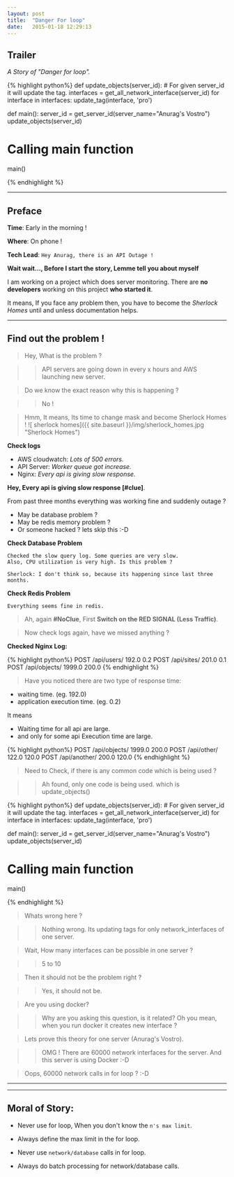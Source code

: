 ```yaml
---
layout: post
title:  "Danger For loop"
date:   2015-01-18 12:29:13
---
```


## Trailer

*A Story of "Danger for loop".*

{% highlight python%}
def update_objects(server_id):
    # For given server_id it will update the tag.
    interfaces = get_all_network_interface(server_id)
    for interface in interfaces:
        update_tag(interface, 'pro')

def main():
    server_id = get_server_id(server_name="Anurag's Vostro")
    update_objects(server_id)

# Calling main function
main()

{% endhighlight %}

----

## Preface

**Time**: Early in the morning !

**Where**: On phone !

**Tech Lead**: ```Hey Anurag, there is an API Outage !```

**Wait wait..., Before I start the story, Lemme tell you about myself**

I am working on a project which does server monitoring. There are **no developers** working on this project **who started it**.

It means, If you face any problem then, you have to become the *Sherlock Homes* until and unless documentation helps.

----

## Find out the problem !

> Hey, What is the problem ?

>> API servers are going down in every x hours and AWS launching new server.

> Do we know the exact reason why this is happening ?

>> No !

> Hmm, It means, Its time to change mask and become Sherlock Homes !
![ sherlock homes]({{ site.baseurl }}/img/sherlock_homes.jpg "Sherlock Homes")


**Check logs**

* AWS cloudwatch:  *Lots of 500 errors.*
* API Server: *Worker queue got increase.*
* Nginx: *Every api is giving slow response.*

**Hey, Every api is giving slow response [#clue]**. 

From past three months everything was working fine and suddenly outage ?

* May be database problem ?
* May be redis memory problem ?
* Or someone hacked ? lets skip this :-D


**Check Database Problem**

	Checked the slow query log. Some queries are very slow.
	Also, CPU utilization is very high. Is this problem ?
	
	Sherlock: I don't think so, because its happening since last three months.


**Check Redis Problem**
	
	Everything seems fine in redis.


> Ah, again **#NoClue**, First **Switch on the RED SIGNAL (Less Traffic)**.

> Now check logs again, have we missed anything ?

**Checked Nginx Log:**

{% highlight python%}
POST /api/users/ 192.0 0.2
POST /api/sites/ 201.0 0.1
POST /api/objects/ 1999.0 200.0
{% endhighlight %}

> Have you noticed there are two type of response time:

* waiting time. (eg. 192.0)
* application execution time. (eg. 0.2)

It means

* Waiting time for all api are large.
* and only for some api Execution time are large.

{% highlight python%}
POST /api/objects/ 1999.0 200.0
POST /api/other/ 122.0 120.0
POST /api/another/ 200.0 120.0
{% endhighlight %}

> Need to Check, if there is any common code which is being used ? 

>> Ah found, only one code is being used. which is update_objects()

{% highlight python%}
def update_objects(server_id):
    # For given server_id it will update the tag.
    interfaces = get_all_network_interface(server_id)
    for interface in interfaces:
        update_tag(interface, 'pro')

def main():
    server_id = get_server_id(server_name="Anurag's Vostro")
    update_objects(server_id)

# Calling main function
main()

{% endhighlight %}


> Whats wrong here ?

>> Nothing wrong. Its updating tags for only network_interfaces of one server. 


> Wait, How many interfaces can be possible in one server ? 

>> 5 to 10


> Then it should not be the problem right ?

>> Yes, it should not be.


> Are you using docker?

>> Why are you asking this question, is it related? 
Oh you mean, when you run docker it creates new interface ?


> Lets prove this theory for one server (Anurag's Vostro).

>> OMG ! There are 60000 network interfaces for the server. And this server is using Docker :-D


>Oops, 60000 network calls in for loop  ? :-D
----

----

## Moral of Story:

* Never use for loop, When you don't know the `n's max limit`. 
* Always define the max limit in the for loop.

* Never use `network/database` calls in for loop.
* Always do batch processing for network/database calls.

